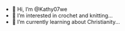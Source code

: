 - 👋 Hi, I’m @Kathy07we
- 👀 I’m interested in crochet and knitting...
- 🌱 I’m currently learning about Christianity...
<!---
Kathy07we/Kathy07we is a ✨ special ✨ repository because its `README.md` (this file) appears on your GitHub profile.
You can click the Preview link to take a look at your changes.
--->
